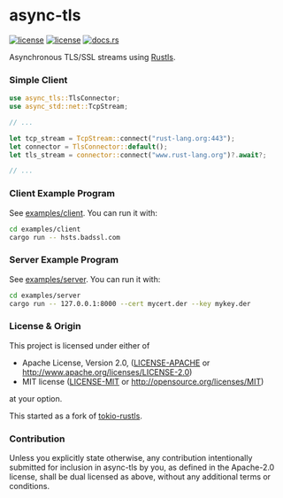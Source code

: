 # async-tls
[![license](https://img.shields.io/badge/License-MIT-blue.svg)](https://github.com/async-std/async-tls/blob/master/LICENSE-MIT)
[![license](https://img.shields.io/badge/License-Apache%202.0-blue.svg)](https://github.com/async-std/async-tls/blob/master/LICENSE-APACHE)
[![docs.rs](https://docs.rs/async-tls/badge.svg)](https://docs.rs/async-tls/)

Asynchronous TLS/SSL streams using [Rustls](https://github.com/ctz/rustls).

### Simple Client

```rust
use async_tls::TlsConnector;
use async_std::net::TcpStream;

// ...

let tcp_stream = TcpStream::connect("rust-lang.org:443");
let connector = TlsConnector::default();
let tls_stream = connector::connect("www.rust-lang.org")?.await?;

// ...
```

### Client Example Program

See [examples/client](examples/client/src/main.rs). You can run it with:

```sh
cd examples/client
cargo run -- hsts.badssl.com
```

### Server Example Program

See [examples/server](examples/server/src/main.rs). You can run it with:

```sh
cd examples/server
cargo run -- 127.0.0.1:8000 --cert mycert.der --key mykey.der
```

### License & Origin

This project is licensed under either of

 * Apache License, Version 2.0, ([LICENSE-APACHE](LICENSE-APACHE) or
   http://www.apache.org/licenses/LICENSE-2.0)
 * MIT license ([LICENSE-MIT](LICENSE-MIT) or
   http://opensource.org/licenses/MIT)

at your option.

This started as a fork of [tokio-rustls](https://github.com/quininer/tokio-rustls).

### Contribution

Unless you explicitly state otherwise, any contribution intentionally submitted
for inclusion in async-tls by you, as defined in the Apache-2.0 license, shall be
dual licensed as above, without any additional terms or conditions.
